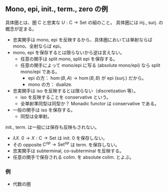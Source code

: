 ## Mono, epi, init., term., zero の例
具体圏とは、圏 $\mathsf C$ と忠実な $U:\mathsf C\to \mathsf{Set}$ の組のこと。
具体圏には inj., surj. の概念が定まる。
- 忠実関手は mono, epi を反映するから、具体圏においては単射ならば mono、全射ならば epi。
- mono, epi を保存するとは限らないから逆は言えない。
  - 任意の関手は split mono, split epi を保存する。
  - 任意の関手によって mono/epi に写る (absolute mono/epi) なら split mono/epi である。
    - epi の方： $\hom(B,A)\to \hom(B,B)$ が epi (surj.) だから。
    - mono の方： dualize.
- 忠実関手は iso を反映するとは限らない（discretization 等）。
  - iso を反映することを conservative という。
  - 全単射準同型は同型か？ Monadic functor は conservative である。
- 一般の関手は iso を保存する。
  - 同型は全単射。

init., term. は一般には保存も反映もされない。
- $\lambda X.\ 0\to X:\mathsf C\to \mathsf{Set}$ は init. $0$ を保存しない。
- その opposite $\mathsf C^{op}\to \mathsf{Set}^{op}$ は term. を保存しない。
- 忠実関手は subterminal, co-subterminal を反映する。
- 任意の関手で保存される colim. を absolute colim. とよぶ。

### 例
- 代数の圏
